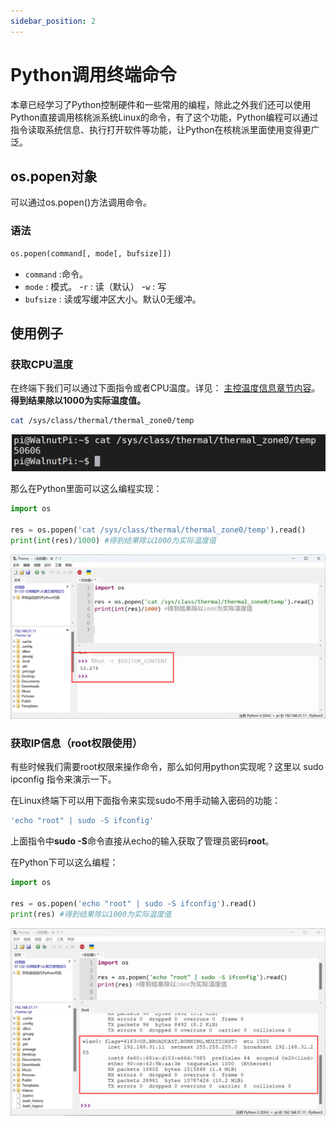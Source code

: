 ```yaml
---
sidebar_position: 2
---
```


# Python调用终端命令

本章已经学习了Python控制硬件和一些常用的编程，除此之外我们还可以使用Python直接调用核桃派系统Linux的命令，有了这个功能，Python编程可以通过指令读取系统信息、执行打开软件等功能，让Python在核桃派里面使用变得更广泛。

## os.popen对象

可以通过os.popen()方法调用命令。

### 语法
```python
os.popen(command[, mode[, bufsize]])
```

- `command` :命令。
- `mode` : 模式。
    -`r` : 读（默认）
    -`w` : 写
- `bufsize` : 读或写缓冲区大小。默认0无缓冲。

## 使用例子

### 获取CPU温度
在终端下我们可以通过下面指令或者CPU温度。详见： [主控温度信息章节内容](../../os_software/core_temp.md)。
**得到结果除以1000为实际温度值。**

```bash
cat /sys/class/thermal/thermal_zone0/temp
```
![command1](./img/command/command1.png)

那么在Python里面可以这么编程实现：
```python
import os

res = os.popen('cat /sys/class/thermal/thermal_zone0/temp').read()
print(int(res)/1000) #得到结果除以1000为实际温度值
```
![command2](./img/command/command2.png)

### 获取IP信息（root权限使用）

有些时候我们需要root权限来操作命令，那么如何用python实现呢？这里以 sudo ipconfig 指令来演示一下。

在Linux终端下可以用下面指令来实现sudo不用手动输入密码的功能：

```bash
'echo "root" | sudo -S ifconfig'
```

上面指令中**sudo -S**命令直接从echo的输入获取了管理员密码**root**。

在Python下可以这么编程：

```python
import os

res = os.popen('echo "root" | sudo -S ifconfig').read()
print(res) #得到结果除以1000为实际温度值
```

![command3](./img/command/command3.png)
